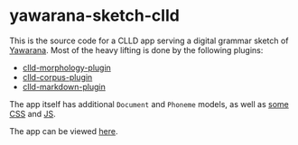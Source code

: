 # yawarana-sketch-clld

This is the source code for a CLLD app serving a digital grammar sketch of [Yawarana](https://glottolog.org/resource/languoid/id/yaba1248).
Most of the heavy lifting is done by the following plugins:

* [clld-morphology-plugin](https://github.com/fmatter/clld-morphology-plugin)
* [clld-corpus-plugin](https://github.com/fmatter/clld-corpus-plugin)
* [clld-markdown-plugin](https://github.com/clld/clld-markdown-plugin)

The app itself has additional `Document` and `Phoneme` models, as well as [some CSS](blob/main/yawarana_grammar/static/project.css) and [JS](blob/main/yawarana_grammar/static/project.js).

The app can be viewed [here](fl.mt/yawarana-sketch).